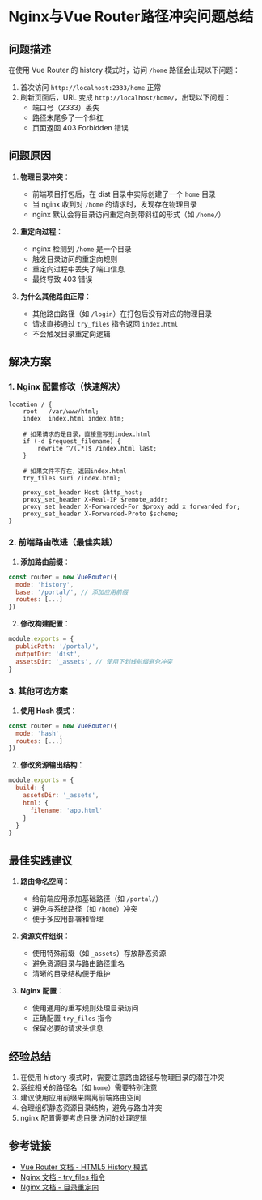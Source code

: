 # Nginx与Vue Router路径冲突问题总结

## 问题描述

在使用 Vue Router 的 history 模式时，访问 `/home` 路径会出现以下问题：
1. 首次访问 `http://localhost:2333/home` 正常
2. 刷新页面后，URL 变成 `http://localhost/home/`，出现以下问题：
   - 端口号（2333）丢失
   - 路径末尾多了一个斜杠
   - 页面返回 403 Forbidden 错误

## 问题原因

1. **物理目录冲突**：
   - 前端项目打包后，在 dist 目录中实际创建了一个 `home` 目录
   - 当 nginx 收到对 `/home` 的请求时，发现存在物理目录
   - nginx 默认会将目录访问重定向到带斜杠的形式（如 `/home/`）

2. **重定向过程**：
   - nginx 检测到 `/home` 是一个目录
   - 触发目录访问的重定向规则
   - 重定向过程中丢失了端口信息
   - 最终导致 403 错误

3. **为什么其他路由正常**：
   - 其他路由路径（如 `/login`）在打包后没有对应的物理目录
   - 请求直接通过 `try_files` 指令返回 `index.html`
   - 不会触发目录重定向逻辑

## 解决方案

### 1. Nginx 配置修改（快速解决）

```nginx
location / {
    root   /var/www/html;
    index  index.html index.htm;
    
    # 如果请求的是目录，直接重写到index.html
    if (-d $request_filename) {
        rewrite ^/(.*)$ /index.html last;
    }
    
    # 如果文件不存在，返回index.html
    try_files $uri /index.html;
    
    proxy_set_header Host $http_host;
    proxy_set_header X-Real-IP $remote_addr;
    proxy_set_header X-Forwarded-For $proxy_add_x_forwarded_for;
    proxy_set_header X-Forwarded-Proto $scheme;
}
```

### 2. 前端路由改进（最佳实践）

1. **添加路由前缀**：
```javascript
const router = new VueRouter({
  mode: 'history',
  base: '/portal/', // 添加应用前缀
  routes: [...]
})
```

2. **修改构建配置**：
```javascript
module.exports = {
  publicPath: '/portal/',
  outputDir: 'dist',
  assetsDir: '_assets', // 使用下划线前缀避免冲突
}
```

### 3. 其他可选方案

1. **使用 Hash 模式**：
```javascript
const router = new VueRouter({
  mode: 'hash',
  routes: [...]
})
```

2. **修改资源输出结构**：
```javascript
module.exports = {
  build: {
    assetsDir: '_assets',
    html: {
      filename: 'app.html'
    }
  }
}
```

## 最佳实践建议

1. **路由命名空间**：
   - 给前端应用添加基础路径（如 `/portal/`）
   - 避免与系统路径（如 `/home`）冲突
   - 便于多应用部署和管理

2. **资源文件组织**：
   - 使用特殊前缀（如 `_assets`）存放静态资源
   - 避免资源目录与路由路径重名
   - 清晰的目录结构便于维护

3. **Nginx 配置**：
   - 使用通用的重写规则处理目录访问
   - 正确配置 `try_files` 指令
   - 保留必要的请求头信息

## 经验总结

1. 在使用 history 模式时，需要注意路由路径与物理目录的潜在冲突
2. 系统相关的路径名（如 `home`）需要特别注意
3. 建议使用应用前缀来隔离前端路由空间
4. 合理组织静态资源目录结构，避免与路由冲突
5. nginx 配置需要考虑目录访问的处理逻辑

## 参考链接

- [Vue Router 文档 - HTML5 History 模式](https://router.vuejs.org/guide/essentials/history-mode.html)
- [Nginx 文档 - try_files 指令](http://nginx.org/en/docs/http/ngx_http_core_module.html#try_files)
- [Nginx 文档 - 目录重定向](http://nginx.org/en/docs/http/ngx_http_core_module.html#absolute_redirect)
